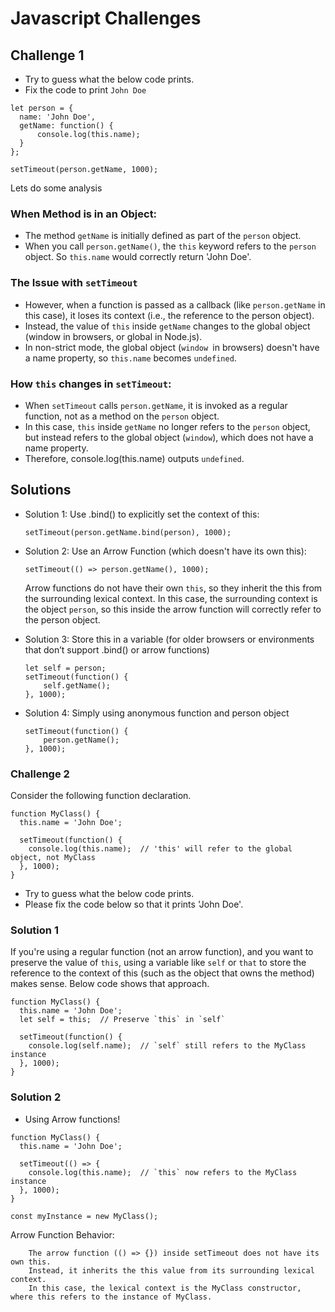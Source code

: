 # Javascript Challenges
## Challenge 1 

- Try to guess what the below code prints.
- Fix the code to print `John Doe`

```
let person = {
  name: 'John Doe',
  getName: function() {
      console.log(this.name);
  }
};

setTimeout(person.getName, 1000);
```
Lets do some analysis
### When Method is in an Object: 
- The method `getName` is initially defined as part of the `person` object. 
- When you call `person.getName()`, the `this` keyword refers to the `person` object. So `this.name` would correctly return 'John Doe'.

### The Issue with `setTimeout`
- However, when a function is passed as a callback (like `person.getName` in this case), it loses its context (i.e., the reference to the person object). 
- Instead, the value of `this` inside `getName` changes to the global object (window in browsers, or global in Node.js).
- In non-strict mode, the global object (`window `in browsers) doesn't have a name property, so `this.name` becomes `undefined`.

### How `this` changes in `setTimeout`:
- When `setTimeout` calls `person.getName`, it is invoked as a regular function, not as a method on the `person` object.
- In this case, `this` inside `getName` no longer refers to the `person` object, but instead refers to the global object (`window`), which does not have a name property.
- Therefore, console.log(this.name) outputs `undefined`.

## Solutions
- Solution 1: Use .bind() to explicitly set the context of this:

    `setTimeout(person.getName.bind(person), 1000);`

- Solution 2: Use an Arrow Function (which doesn't have its own this):

    `setTimeout(() => person.getName(), 1000);`

    Arrow functions do not have their own `this`, so they inherit the this from the surrounding lexical context.
    In this case, the surrounding context is the object `person`, so this inside the arrow function will correctly refer to the person object.

- Solution 3: Store this in a variable (for older browsers or environments that don’t support .bind() or arrow functions)

    ```
    let self = person;
    setTimeout(function() {
        self.getName();
    }, 1000);
    ```
- Solution 4: Simply using anonymous function and person object
    ```
    setTimeout(function() {
        person.getName();
    }, 1000);
    ```

### Challenge 2
Consider the following function declaration.
```
function MyClass() {
  this.name = 'John Doe';
  
  setTimeout(function() {
    console.log(this.name);  // 'this' will refer to the global object, not MyClass
  }, 1000);
}

```
- Try to guess what the below code prints.
- Please fix the code below so that it prints 'John Doe'.

### Solution 1 
 If you're using a regular function (not an arrow function), and you want to preserve the value of `this`, using a variable like `self` or `that` to store the reference to the context of this (such as the object that owns the method) makes sense.
 Below code shows that approach.
```
function MyClass() {
  this.name = 'John Doe';
  let self = this;  // Preserve `this` in `self`
  
  setTimeout(function() {
    console.log(self.name);  // `self` still refers to the MyClass instance
  }, 1000);
}

```

### Solution 2
- Using Arrow functions!

```
function MyClass() {
  this.name = 'John Doe';
  
  setTimeout(() => {
    console.log(this.name);  // `this` now refers to the MyClass instance
  }, 1000);
}

const myInstance = new MyClass(); 
```

Arrow Function Behavior: 

        The arrow function (() => {}) inside setTimeout does not have its own this.
        Instead, it inherits the this value from its surrounding lexical context. 
        In this case, the lexical context is the MyClass constructor, where this refers to the instance of MyClass.
